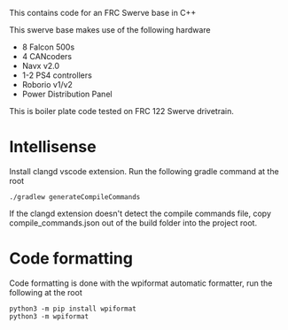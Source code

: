 This contains code for an FRC Swerve base in C++

This swerve base makes use of the following hardware

- 8 Falcon 500s
- 4 CANcoders
- Navx v2.0
- 1-2 PS4 controllers
- Roborio v1/v2
- Power Distribution Panel

This is boiler plate code tested on FRC 122 Swerve drivetrain.

# Intellisense

Install clangd vscode extension. Run the following gradle command at the root

```
./gradlew generateCompileCommands
```

If the clangd extension doesn't detect the compile commands file, copy compile_commands.json out of the build folder into the project root.

# Code formatting

Code formatting is done with the wpiformat automatic formatter, run the following at the root

```
python3 -m pip install wpiformat
python3 -m wpiformat
```
